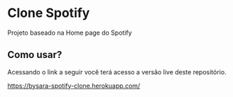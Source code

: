 # Clone Spotify

Projeto baseado na Home page do Spotify

## Como usar?

Acessando o link a seguir você terá acesso a versão live deste repositório.

https://bysara-spotify-clone.herokuapp.com/

